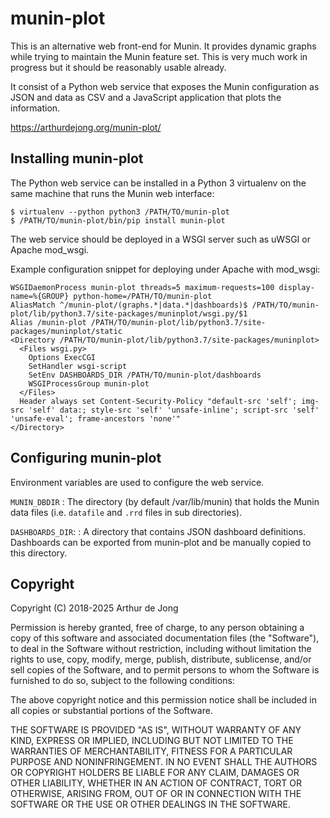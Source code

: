 munin-plot
==========

This is an alternative web front-end for Munin. It provides dynamic graphs
while trying to maintain the Munin feature set. This is very much work in
progress but it should be reasonably usable already.

It consist of a Python web service that exposes the Munin configuration as
JSON and data as CSV and a JavaScript application that plots the information.

https://arthurdejong.org/munin-plot/

Installing munin-plot
---------------------

The Python web service can be installed in a Python 3 virtualenv on the same
machine that runs the Munin web interface:

    $ virtualenv --python python3 /PATH/TO/munin-plot
    $ /PATH/TO/munin-plot/bin/pip install munin-plot

The web service should be deployed in a WSGI server such as uWSGI or Apache
mod_wsgi.

Example configuration snippet for deploying under Apache with mod_wsgi:

    WSGIDaemonProcess munin-plot threads=5 maximum-requests=100 display-name=%{GROUP} python-home=/PATH/TO/munin-plot
    AliasMatch ^/munin-plot/(graphs.*|data.*|dashboards)$ /PATH/TO/munin-plot/lib/python3.7/site-packages/muninplot/wsgi.py/$1
    Alias /munin-plot /PATH/TO/munin-plot/lib/python3.7/site-packages/muninplot/static
    <Directory /PATH/TO/munin-plot/lib/python3.7/site-packages/muninplot>
      <Files wsgi.py>
        Options ExecCGI
        SetHandler wsgi-script
        SetEnv DASHBOARDS_DIR /PATH/TO/munin-plot/dashboards
        WSGIProcessGroup munin-plot
      </Files>
      Header always set Content-Security-Policy "default-src 'self'; img-src 'self' data:; style-src 'self' 'unsafe-inline'; script-src 'self' 'unsafe-eval'; frame-ancestors 'none'"
    </Directory>


Configuring munin-plot
----------------------

Environment variables are used to configure the web service.

``MUNIN_DBDIR``
: The directory (by default /var/lib/munin) that holds the Munin data files
(i.e. ``datafile`` and ``.rrd`` files in sub directories).

``DASHBOARDS_DIR``:
: A directory that contains JSON dashboard definitions. Dashboards can be
exported from munin-plot and be manually copied to this directory.


Copyright
---------

Copyright (C) 2018-2025 Arthur de Jong

Permission is hereby granted, free of charge, to any person obtaining a
copy of this software and associated documentation files (the "Software"),
to deal in the Software without restriction, including without limitation
the rights to use, copy, modify, merge, publish, distribute, sublicense,
and/or sell copies of the Software, and to permit persons to whom the
Software is furnished to do so, subject to the following conditions:

The above copyright notice and this permission notice shall be included in
all copies or substantial portions of the Software.

THE SOFTWARE IS PROVIDED "AS IS", WITHOUT WARRANTY OF ANY KIND, EXPRESS OR
IMPLIED, INCLUDING BUT NOT LIMITED TO THE WARRANTIES OF MERCHANTABILITY,
FITNESS FOR A PARTICULAR PURPOSE AND NONINFRINGEMENT. IN NO EVENT SHALL THE
AUTHORS OR COPYRIGHT HOLDERS BE LIABLE FOR ANY CLAIM, DAMAGES OR OTHER
LIABILITY, WHETHER IN AN ACTION OF CONTRACT, TORT OR OTHERWISE, ARISING
FROM, OUT OF OR IN CONNECTION WITH THE SOFTWARE OR THE USE OR OTHER
DEALINGS IN THE SOFTWARE.
